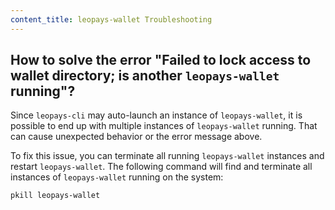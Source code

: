 ```yaml
---
content_title: leopays-wallet Troubleshooting
---
```


## How to solve the error "Failed to lock access to wallet directory; is another `leopays-wallet` running"?

Since `leopays-cli` may auto-launch an instance of `leopays-wallet`, it is possible to end up with multiple instances of `leopays-wallet` running. That can cause unexpected behavior or the error message above.

To fix this issue, you can terminate all running `leopays-wallet` instances and restart `leopays-wallet`. The following command will find and terminate all instances of `leopays-wallet` running on the system:

```sh
pkill leopays-wallet
```

